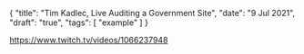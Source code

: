{
	"title": "Tim Kadlec, Live Auditing a Government Site",
	"date": "9 Jul 2021",
	"draft": "true",
	"tags": [
		"example"
	]
}

https://www.twitch.tv/videos/1066237948
